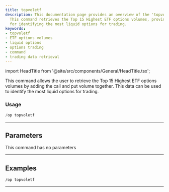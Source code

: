 ```yaml
---
title: topvoletf
description: This documentation page provides an overview of the 'topvoletf' command.
  This command retrieves the Top 15 Highest ETF options volumes, proving essential
  for identifying the most liquid options for trading.
keywords:
- topvoletf
- ETF options volumes
- liquid options
- options trading
- command
- trading data retrieval
---
```


import HeadTitle from '@site/src/components/General/HeadTitle.tsx';

<HeadTitle title="topvoletf - Options - Discord - Reference | OpenBB Bot Docs" />

This command allows the user to retrieve the Top 15 Highest ETF options volumes by adding the call and put volume together. This data can be used to identify the most liquid options for trading.

### Usage

```python wordwrap
/op topvoletf
```

---

## Parameters

This command has no parameters



---

## Examples

```
/op topvoletf
```
---
